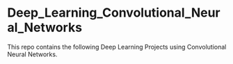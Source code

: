 # Deep_Learning_Convolutional_Neural_Networks
This repo contains the following Deep Learning Projects using Convolutional Neural Networks.

